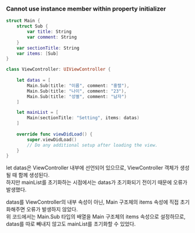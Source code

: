 ### Cannot use instance member within property initializer

```swift
struct Main {
    struct Sub {
        var title: String
        var comment: String
    }
    var sectionTitle: String
    var items: [Sub]
}

class ViewController: UIViewController {
    
    let datas = [
        Main.Sub(title: "이름", comment: "홍렬"),
        Main.Sub(title: "나이", comment: "23"),
        Main.Sub(title: "성별", comment: "남자")
    ]

    let mainList = [
        Main(sectionTitle: "Setting", items: datas)
    ]
    
    override func viewDidLoad() {
        super.viewDidLoad()
        // Do any additional setup after loading the view.
    }
}
```
let datas은 ViewController 내부에 선언되어 있으므로, ViewController 객체가 생성될 때 함께 생성된다.<br>
하지만 mainList를 초기화하는 시점에서는 datas가 초기화되기 전이기 때문에 오류가 발생했다.<br>

datas를 ViewController의 내부 속성이 아닌, Main 구조체의 items 속성에 직접 초기화해주면 오류가 발생하지 않았다.<br>
위 코드에서는 Main.Sub 타입의 배열을 Main 구조체의 items 속성으로 설정하므로, datas를 따로 빼내지 않고도 mainList를 초기화할 수 있었다.<br>
